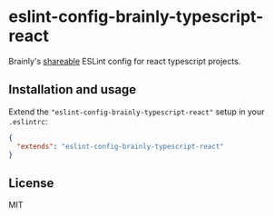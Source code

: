 # eslint-config-brainly-typescript-react

Brainly's
[shareable](https://eslint.org/docs/developer-guide/shareable-configs) ESLint
config for react typescript projects.

## Installation and usage

Extend the `"eslint-config-brainly-typescript-react"` setup in your `.eslintrc`:

```json
{
  "extends": "eslint-config-brainly-typescript-react"
}
```

## License

MIT
